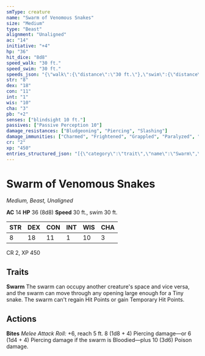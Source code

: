```yaml
---
smType: creature
name: "Swarm of Venomous Snakes"
size: "Medium"
type: "Beast"
alignment: "Unaligned"
ac: "14"
initiative: "+4"
hp: "36"
hit_dice: "8d8"
speed_walk: "30 ft."
speed_swim: "30 ft."
speeds_json: "{\"walk\":{\"distance\":\"30 ft.\"},\"swim\":{\"distance\":\"30 ft.\"}}"
str: "8"
dex: "18"
con: "11"
int: "1"
wis: "10"
cha: "3"
pb: "+2"
senses: ["blindsight 10 ft."]
passives: ["Passive Perception 10"]
damage_resistances: ["Bludgeoning", "Piercing", "Slashing"]
damage_immunities: ["Charmed", "Frightened", "Grappled", "Paralyzed", "Petrified", "Prone", "Restrained", "Stunned"]
cr: "2"
xp: "450"
entries_structured_json: "[{\"category\":\"trait\",\"name\":\"Swarm\",\"text\":\"The swarm can occupy another creature's space and vice versa, and the swarm can move through any opening large enough for a Tiny snake. The swarm can't regain Hit Points or gain Temporary Hit Points.\"},{\"category\":\"action\",\"name\":\"Bites\",\"text\":\"*Melee Attack Roll:* +6, reach 5 ft. 8 (1d8 + 4) Piercing damage—or 6 (1d4 + 4) Piercing damage if the swarm is Bloodied—plus 10 (3d6) Poison damage.\",\"kind\":\"Melee Attack Roll\",\"to_hit\":\"+6\",\"range\":\"5 ft\",\"damage\":\"8 (1d8 + 4) Piercing\"}]"
---
```


# Swarm of Venomous Snakes
*Medium, Beast, Unaligned*

**AC** 14
**HP** 36 (8d8)
**Speed** 30 ft., swim 30 ft.

| STR | DEX | CON | INT | WIS | CHA |
| --- | --- | --- | --- | --- | --- |
| 8 | 18 | 11 | 1 | 10 | 3 |

CR 2, XP 450

## Traits

**Swarm**
The swarm can occupy another creature's space and vice versa, and the swarm can move through any opening large enough for a Tiny snake. The swarm can't regain Hit Points or gain Temporary Hit Points.

## Actions

**Bites**
*Melee Attack Roll:* +6, reach 5 ft. 8 (1d8 + 4) Piercing damage—or 6 (1d4 + 4) Piercing damage if the swarm is Bloodied—plus 10 (3d6) Poison damage.
